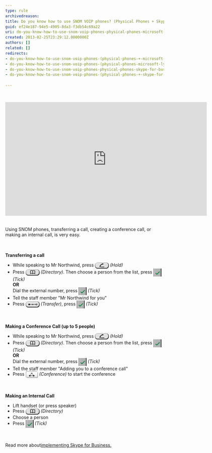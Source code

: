 ```yaml
---
type: rule
archivedreason: 
title: Do you know how to use SNOM VOIP phones? (Physical Phones + Skype for Business)
guid: ef24e187-94e5-4905-8da3-f3db54c69a22
uri: do-you-know-how-to-use-snom-voip-phones-physical-phones-microsoft-lync
created: 2013-02-25T23:29:12.0000000Z
authors: []
related: []
redirects:
- do-you-know-how-to-use-snom-voip-phones-(physical-phones-+-microsoft-lync)
- do-you-know-how-to-use-snom-voip-phones-(physical-phones-microsoft-lync)
- do-you-know-how-to-use-snom-voip-phones-physical-phones-skype-for-business
- do-you-know-how-to-use-snom-voip-phones-(physical-phones-+-skype-for-business)

---
```



<p>​​</p><div class="ms-rtestate-read ms-rte-embedcode ms-rte-embedil ms-rtestate-notify s4-wpActive"><iframe width="640" height="360" src="https://www.youtube.com/embed/NZTY5f1mMWk?rel=0" frameborder="0"></iframe> </div><p>Using SNOM phones, transferring a call, creating a conference call, or making an internal call, is very easy. ​
​</p>
<br><excerpt class='endintro'></excerpt><br>
<b>Transferring a call</b> 
<div class="grey-box"><ul><li>While speaking to Mr Northwind, press 
         <img alt="Hold.png" src="Hold.png" style="vertical-align:middle;" /> 
         <i>(Hold)</i></li><li>Press 
         <img alt="Directory.png" src="Directory.png" style="vertical-align:middle;" /> 
         <i>(Directory)</i>. Then choose a person from the list, press 
         <img alt="Tick.png" src="Tick.png" style="vertical-align:middle;" /> 
         <i>(Tick)</i><br> 
         <b>OR</b><br> Dial the external number, press 
         <img src="Tick.png" alt="" style="vertical-align:middle;" /> 
         <i>(Tick)</i></li><li>Tell the staff member "Mr Northwind for you"</li><li>Press 
         <img alt="Transfer.png" src="Transfer.png" style="vertical-align:middle;" /> 
         <i>(Transfer)</i>, press 
         <img src="Tick.png" alt="" style="vertical-align:middle;" /> 
         <i>(Tick)</i></li></ul></div>
<br> 
<br> 
<b>Making a Conference Call (up to 5 people)</b> 
<div class="grey-box"><ul><li>While speaking to Mr Northwind, press 
         <img src="Hold.png" alt="" style="vertical-align:middle;" /> 
         <i>(Hold)</i></li><li>Press 
         <img src="Directory.png" alt="" style="vertical-align:middle;" /> 
         <i>(Directory)</i>. Then choose a person from the list, press 
         <img src="Tick.png" alt="" style="vertical-align:middle;" /> 
         <i>(Tick)</i><br> 
         <b>OR</b><br> Dial the external number, press 
         <img src="Tick.png" alt="" style="vertical-align:middle;" /> 
         <i>(Tick)</i></li><li>Tell the staff member "Adding you to a conference call"</li><li>Press 
         <img alt="Conference.png" src="Conference.png" style="vertical-align:middle;" /> 
         <i>(Conference)</i> to start the conference</li></ul></div>
<br>
<br> 
<b>Making an Internal Call</b> 
<div class="grey-box"><ul><li>Lift handset (or press speaker)</li><li>Press 
         <img src="Directory.png" alt="" style="vertical-align:middle;" /> 
         <i>(Directory)</i></li><li>Choose a person</li><li>Press 
         <em></em><img src="Tick.png" alt="" style="vertical-align:middle;" /> 
         <i>(Tick)</i> 
         <p> </p></li></ul></div><p>Read more about 
   <a href="http://www.ssw.com.au/ssw/Consulting/Lync.aspx">​</a><a href="http://www.ssw.com.au/ssw/Consulting/Lync.aspx" style="line-height:20px;">implementing Skype for Business​.​​</a></p>


